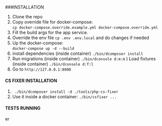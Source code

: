 ###INSTALLATION

1) Clone the repo
2) Copy override file for docker-compose:<br>
   `cp docker-compose.override.example.yml docker-compose.override.yml`
3) Fill the build args for the app service.
4) Override the env file 
`cp .env .env.local` and do changes if needed
5) Up the docker-compose: <br>
`docker-compose up -d --build`
6) install dependencies (inside container) `./bin/dcomposer install`
7) Run migrations (inside container) `./bin/dconsole d:m:m`
) Load fixtures (inside container) `./bin/dconsole d:f:l`
9) Go to `http://127.0.0.1:8080`

#### CS FIXER INSTALLATION
1) ` ./bin/dcomposer install -d ./tools/php-cs-fixer`
2) Use it inside a docker container: `./bin/csfixer ...`

#### TESTS RUNNING
er